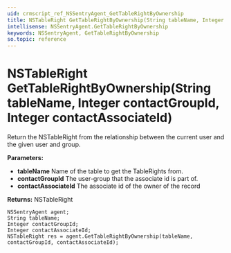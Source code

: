 ```yaml
---
uid: crmscript_ref_NSSentryAgent_GetTableRightByOwnership
title: NSTableRight GetTableRightByOwnership(String tableName, Integer contactGroupId, Integer contactAssociateId)
intellisense: NSSentryAgent.GetTableRightByOwnership
keywords: NSSentryAgent, GetTableRightByOwnership
so.topic: reference
---
```


# NSTableRight GetTableRightByOwnership(String tableName, Integer contactGroupId, Integer contactAssociateId)

Return the NSTableRight from the relationship between the current user and the given user and group.

**Parameters:**
 - **tableName** Name of the table to get the TableRights from.
 - **contactGroupId** The user-group that the associate id is part of.
 - **contactAssociateId** The associate id of the owner of the record

**Returns:** NSTableRight

```crmscript
NSSentryAgent agent;
String tableName;
Integer contactGroupId;
Integer contactAssociateId;
NSTableRight res = agent.GetTableRightByOwnership(tableName, contactGroupId, contactAssociateId);
```

